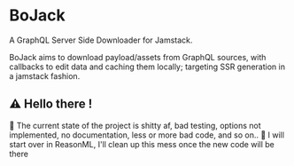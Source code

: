 # BoJack
A GraphQL Server Side Downloader for Jamstack.

BoJack aims to download payload/assets from GraphQL sources, with callbacks to edit data and caching them locally; targeting SSR generation in a jamstack fashion.

## :warning: Hello there !

:poop: The current state of the project is shitty af, bad testing, options not implemented, no documentation, less or more bad code, and so on..
:shower: I will start over in ReasonML, I'll clean up this mess once the new code will be there 


